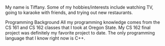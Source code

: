 My name is Tiffany. Some of my hobbies/interests include watching TV, going to karaoke with friends, and trying out new restaurants.

Programming Background
All my programming knowledge comes from the CS 161 and CS 162 classes that I took at Oregon State. 
My CS 162 final project was definitely my favorite project to date.
The only programming language that I know right now is C++.